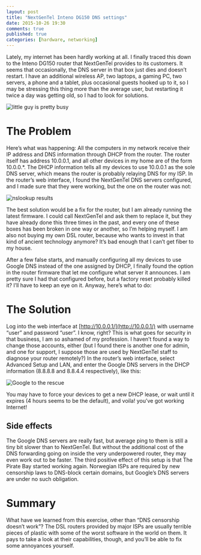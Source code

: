 ```yaml
---
layout: post
title: "NextGenTel Inteno DG150 DNS settings"
date: 2015-10-26 19:30
comments: true
published: true
categories: [hardware, networking]
---
```


Lately, my internet has been hardly working at all. I finally traced this down to the Inteno DG150 router that NextGenTel provides to its customers. It seems that occasionally, the DNS server in that box just dies and doesn’t restart. I have an additional wireless AP, two laptops, a gaming PC, two servers, a phone and a tablet, plus occasional guests hooked up to it, so I may be stressing this thing more than the average user, but restarting it twice a day was getting old, so I had to look for solutions.

![little guy is pretty busy](http://i.imgur.com/9ITj77Y.gif)

# The Problem
Here’s what was happening: All the computers in my network receive their IP address and DNS information through DHCP from the router. The router itself has address 10.0.0.1, and all other devices in my home are of the form 10.0.0.*. The DHCP information tells all my devices to use 10.0.0.1 as the sole DNS server, which means the router is probably relaying DNS for my ISP. In the router’s web interface, I found the NextGenTel DNS servers configured, and I made sure that they were working, but the one on the router was not:

![nslookup results](https://i.imgur.com/4BhOwtc.png)

The best solution would be a fix for the router, but I am already running the latest firmware. I could call NextGenTel and ask them to replace it, but they have already done this three times in the past, and every one of these boxes has been broken in one way or another, so I’m helping myself. I am also not buying my own DSL router, because who wants to invest in that kind of ancient technology anymore? It’s bad enough that I can’t get fiber to my house.

After a few false starts, and manually configuring all my devices to use Google DNS instead of the one assigned by DHCP, I finally found the option in the router firmware that let me configure what server it announces. I am pretty sure I had that configured before, but a factory reset probably killed it? I’ll have to keep an eye on it. Anyway, here’s what to do:

# The Solution

Log into the web interface at [http://10.0.0.1/](http://10.0.0.1/) with username “user” and password “user”. I know, right? This is what goes for security in that business, I am so ashamed of my profession. I haven’t found a way to change those accounts, either (but I found there is another one for admin, and one for support, I suppose those are used by NextGenTel staff to diagnose your router remotely?)
In the router’s web interface, select Advanced Setup and LAN, and enter the Google DNS servers in the DHCP information (8.8.8.8 and 8.8.4.4 respectively), like this:

![Google to the rescue](https://i.imgur.com/jqzbiEK.png)

You may have to force your devices to get a new DHCP lease, or wait until it expires (4 hours seems to be the default), and voila! you’ve got working Internet!

## Side effects
The Google DNS servers are really fast, but average ping to them is still a tiny bit slower than to NextGenTel. But without the additional cost of the DNS forwarding going on inside the very underpowered router, they may even work out to be faster.
The third positive effect of this setup is that The Pirate Bay started working again. Norwegian ISPs are required by new censorship laws to DNS-block certain domains, but Google’s DNS servers are under no such obligation.

# Summary

What have we learned from this exercise, other than “DNS censorship doesn’t work”? The DSL routers provided by major ISPs are usually terrible pieces of plastic with some of the worst software in the world on them. It pays to take a look at their capabilities, though, and you’ll be able to fix some annoyances yourself.
